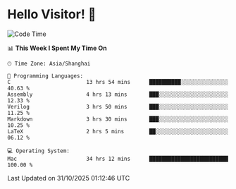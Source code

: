 # Hello Visitor! 👋

<!--START_SECTION:waka-->
![Code Time](http://img.shields.io/badge/Code%20Time-673%20hrs%2026%20mins-blue)

📊 **This Week I Spent My Time On** 

```text
🕑︎ Time Zone: Asia/Shanghai

💬 Programming Languages: 
C                        13 hrs 54 mins      ██████████░░░░░░░░░░░░░░░   40.63 % 
Assembly                 4 hrs 13 mins       ███░░░░░░░░░░░░░░░░░░░░░░   12.33 % 
Verilog                  3 hrs 50 mins       ███░░░░░░░░░░░░░░░░░░░░░░   11.25 % 
Markdown                 3 hrs 30 mins       ███░░░░░░░░░░░░░░░░░░░░░░   10.25 % 
LaTeX                    2 hrs 5 mins        ██░░░░░░░░░░░░░░░░░░░░░░░   06.12 % 

💻 Operating System: 
Mac                      34 hrs 12 mins      █████████████████████████   100.00 % 
```


 Last Updated on 31/10/2025 01:12:46 UTC
<!--END_SECTION:waka-->
